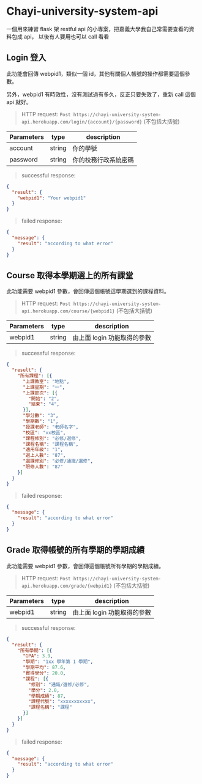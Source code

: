 # Chayi-university-system-api

一個用來練習 flask 架 restful api 的小專案，把嘉義大學我自己常需要查看的資料包成 api，
以後有人要用也可以 call 看看

## Login 登入

此功能會回傳 webpid1，類似一個 id，其他有關個人帳號的操作都需要這個參數。

另外，webpid1 有時效性，沒有測試過有多久，反正只要失效了，重新 call 這個 api 就好。

> HTTP request: `Post https://chayi-university-system-api.herokuapp.com/login/{account}/{password}` (不包括大括號)

| Parameters | type   | description          |
|------------|--------|----------------------|
| account    | string | 你的學號             |
| password   | string | 你的校務行政系統密碼 |

>successful response: 
```json
{
  "result": {
    "webpid1": "Your webpid1"
  }
}
```

> failed response:
```json
{
  "message": {
    "result": "according to what error"
  }
}
```

## Course 取得本學期選上的所有課堂

此功能需要 webpid1 參數，會回傳這個帳號這學期選到的課程資料。

> HTTP request: `Post https://chayi-university-system-api.herokuapp.com/course/{webpid1}` (不包括大括號)

| Parameters | type   | description                  |
|------------|--------|------------------------------|
| webpid1    | string | 由上面 login 功能取得的參數     |

>successful response: 
```json
{
  "result": {
    "所有課程": [{
      "上課教室": "地點",
      "上課星期": "一",
      "上課節次": [{
        "開始": "2",
        "結束": "4",
      }],
      "學分數": "3",
      "學期數": "1",
      "授課老師": "老師名字",
      "校區": "xx校區",
      "課程修別": "必修/選修",
      "課程名稱": "課程名稱",
      "適用年級": "1",
      "選上人數": "87",
      "選課修別": "必修/通識/選修",
      "限修人數": "87"
    }]
  }
}
```

> failed response:
```json
{
  "message": {
    "result": "according to what error"
  }
}
```

## Grade 取得帳號的所有學期的學期成績

此功能需要 webpid1 參數，會回傳這個帳號所有學期的學期成績。

> HTTP request: `Post https://chayi-university-system-api.herokuapp.com/grade/{webpid1}` (不包括大括號)

| Parameters | type   | description                  |
|------------|--------|------------------------------|
| webpid1    | string | 由上面 login 功能取得的參數     |

>successful response: 
```json
{
  "result": {
    "所有學期": [{
      "GPA": 3.9,
      "學期": "1xx 學年第 1 學期",
      "學期平均": 87.6,
      "實得學分": 20.0,
      "課程": [{
        "修別": "通識/選修/必修",
        "學分": 2.0,
        "學期成績": 87,
        "課程代號": "xxxxxxxxxxx",
        "課程名稱": "課程"
      }]
    }]
  }
}
```

> failed response:
```json
{
  "message": {
    "result": "according to what error"
  }
}
```

